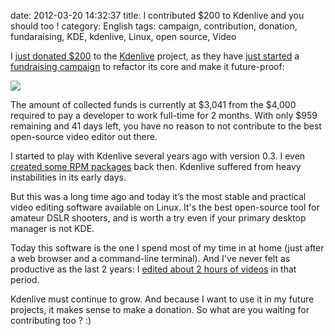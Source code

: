 date: 2012-03-20 14:32:37
title: I contributed $200 to Kdenlive and you should too !
category: English
tags: campaign, contribution, donation, fundaraising, KDE, kdenlive, Linux, open source, Video

I [just donated $200](https://twitter.com/#!/kdeldycke/status/182018605259567104) to the [Kdenlive](http://kdenlive.org) project, as they have [just started](http://kdenlive.org/users/ttill/kdenlive-fundraising-campaign) a [fundraising campaign](http://www.indiegogo.com/kdenlive-re) to refactor its core and make it future-proof:

[![](/static/uploads/2012/03/kdenlive-fundraising-campaign.png)](http://www.indiegogo.com/kdenlive-re)

The amount of collected funds is currently at $3,041 from the $4,000 required to pay a developer to work full-time for 2 months. With only $959 remaining and 41 days left, you have no reason to not contribute to the best open-source video editor out there.

I started to play with Kdenlive several years ago with version 0.3. I even [created some RPM packages](http://kevin.deldycke.com/2007/04/kdenlive-04-for-mandriva-20070/) back then. Kdenlive suffered from heavy instabilities in its early days.

But this was a long time ago and today it’s the most stable and practical video editing software available on Linux. It's the best open-source tool for amateur DSLR shooters, and is worth a try even if your primary desktop manager is not KDE.

Today this software is the one I spend most of my time in at home (just after a web browser and a command-line terminal). And I've never felt as productive as the last 2 years: I [edited about 2 hours of videos](http://www.youtube.com/playlist?list=PL003033C52FE5047D) in that period.

Kdenlive must continue to grow. And because I want to use it in my future projects, it makes sense to make a donation. So what are you waiting for contributing too ? :)
